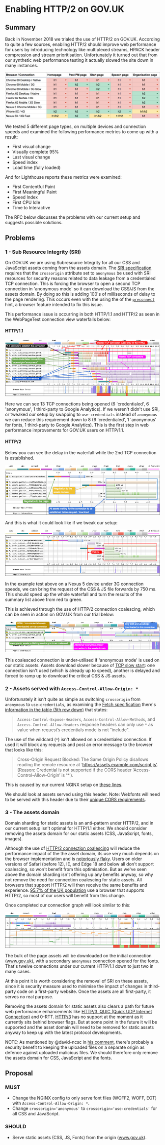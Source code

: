 # Enabling HTTP/2 on GOV.UK

## Summary
Back in November 2018 we trialed the use of HTTP/2 on GOV.UK. According to quite a few sources, enabling HTTP/2 should improve web performance for users by introducing technology like multiplexed streams, HPACK header compression and stream prioritisation. Unfortunately it turned out that from our synthetic web performance testing it actually slowed the site down in many instances.

![Results from testing HTTP/1.1 vs HTTP/2.](rfc-115/cold-cache-summary.png)

We tested 5 different page types, on multiple devices and connection speeds and examined the following performance metrics to come up with a result:

* First visual change
* Visually complete 95%
* Last visual change
* Speed index 
* Load time (fully loaded)

And for Lighthouse reports these metrics were examined:

* First Contentful Paint
* First Meaningful Paint
* Speed Index
* First CPU Idle
* Time to Interactive

The RFC below discusses the problems with our current setup and suggests possible solutions. 

## Problems
### 1 - Sub Resource Integrity (SRI)

On GOV.UK we are using Subresource Integrity for all our CSS and JavaScript assets coming from the assets domain. The [SRI specification](https://www.w3.org/TR/SRI/#cross-origin-data-leakage) requires that the `crossorigin` attribute set to `anonymous` be used with SRI resources for security reasons related to data leakage from a credentialed TCP connection. This is forcing the browser to open a second TCP connection in 'anonymous mode' so it can download the CSS/JS from the assets domain. By doing so this is adding 100's of milliseconds of delay to the page rendering. This occurs even with the using the of the [`preconnect`](https://www.w3.org/TR/resource-hints/#fetching-the-resource-hint-link) hint, a browser feature intended to fix this issue.

This performance issue is occurring in both HTTP/1.1 and HTTP/2 as seen in the WebPageTest connection view waterfalls below:

#### HTTP/1.1
![The connection view can tell you a lot about how your connections are being utilised. Focus on each one in turn and see how much of the row is empty. This will show you the wasted time on each connection.](rfc-115/connection-view-annotated.png)

Here we can see 13 TCP connections being opened (6 'credentialed', 6 'anonymous', 1 third-party to Google Analytics). If we weren't didn't use SRI, or tweaked our setup by swapping to `use-credentials` instead of `anonymous` we can reduce this requirement down to 8 (6 'credentialed', 1 'anonymous' for fonts, 1 third-party to Google Analytics). This is the first step in web performance improvements for GOV.UK users on HTTP/1.1.

#### HTTP/2
Below you can see the delay in the waterfall while the 2nd TCP connection is established.

![The delay seen in the HTTP/2 waterfall chart](rfc-115/h2-dns-annotated.png)

And this is what it could look like if we tweak our setup:

![](rfc-115/the-impact-annotated.png)

In the example test above on a Nexus 5 device under 3G connection speeds, we can bring the request of the CSS & JS file forwards by 750 ms. This should speed up the whole waterfall and turn the results of the summary list above from red to green.

This is achieved through the use of HTTP/2 connection coalescing, which can be seen in action on GOV.UK from our trial below:

![](rfc-115/connection-view.png)

This coalesced connection is under-utilised if 'anonymous mode' is used on our static assets. Assets download slower because of [TCP slow start](https://en.wikipedia.org/wiki/TCP_congestion_control#Slow_start): one connection isn't used (which is already up to speed), another is delayed and forced to ramp up to download the critical CSS & JS assets. 

### 2 - Assets served with `Access-Control-Allow-Origin: *`
Unfortunately it isn't quite as simple as switching `crossorigin` from `anonymous` to `use-credentials`, as examining the [Fetch specification](https://fetch.spec.whatwg.org/) there's [information in the table (5th row down)](https://fetch.spec.whatwg.org/#cors-protocol-and-credentials) that states:

> `Access-Control-Expose-Headers`, `Access-Control-Allow-Methods`, and `Access-Control-Allow-Headers` response headers can only use `*` as value when request’s credentials mode is not "include".

The use of the wildcard (`*`) isn't allowed on a credentialed connection. If used it will block any requests and post an error message to the browser that looks like this:

> Cross-Origin Request Blocked: The Same Origin Policy disallows reading the remote resource at ‘https://assets.example.com/script.js’. (Reason: Credential is not supported if the CORS header ‘Access-Control-Allow-Origin’ is ‘*’).

This is caused by our current NGINX setup on [these lines](https://github.com/alphagov/govuk-puppet/blob/962ea899e9c6778fe91e80074346912bd4314b10/modules/router/templates/assets_origin.conf.erb#L36-L38).

We should look at assets served using this header. Note: Webfonts will need to be served with this header due to their [unique CORS requirements](https://www.w3.org/TR/css-fonts-3/#font-fetching-requirements).


### 3 - The assets domain
Domain sharding for static assets is an anti-pattern under HTTP/2, and in our current setup isn't optimal for HTTP/1.1 either. We should consider removing the assets domain for our static assets (CSS, JavaScript, fonts, images). 

Although the use of [HTTP/2 connection coalescing](https://daniel.haxx.se/blog/2016/08/18/http2-connection-coalescing/) will reduce the performance impact of the the asset domain, its use very much depends on the browser implementation and is [notoriously flaky](https://bugs.chromium.org/p/chromium/issues/detail?id=1011685). Users on older versions of Safari (before 12), IE, and Edge 18 and below all don't support coalescing, so won't benefit from this optimisation. But as we've seen above the domain sharding isn't offering up any benefits anyway, so why not remove the need for connection coalescing for static assets. All browsers that support HTTP/2 will then receive the same benefits and experience. [95.7% of the UK population](https://caniuse.com/#search=http2) use a browser that supports HTTP/2, so most of our users will benefit from this change.

Once completed our connection graph will look similar to this:

![Example of an optimised connection graph](rfc-115/clean-connections.png)

The bulk of the page assets will be downloaded on the initial connection (www.gov.uk), with a secondary `anonymous` connection opened for the fonts. That's twelve connections under our current HTTP/1.1 down to just two in many cases.

At this point it is worth considering the removal of SRI on these assets, since it is security measure used to minimise the impact of changes in third-party code on a first-party website. Once the assets are all first-party, it serves no real purpose.

Removing the assets domain for static assets also clears a path for future web performance enhancements like [HTTP/3, QUIC (Quick UDP Internet Connection)](https://www.fastly.com/blog/why-fastly-loves-quic-http3) and 0-RTT. [HTTP/3](https://caniuse.com/#feat=http3) has no support at the moment as it currently sits behind browser flags. But at some point in the future it will be supported and the asset domain will need to be removed for static assets anyway to keep up with the latest protocol developments.

NOTE: As mentioned by @david-ncsc in [his comment](https://github.com/alphagov/govuk-rfcs/pull/115#issuecomment-567907397), there's probably a security benefit to keeping the uploaded files on a separate origin as defence against uploaded malicious files. We should therefore only remove the assets domain for CSS, JavaScript and the fonts.

## Proposal
### MUST
* Change the NGINX config to only serve font files (WOFF2, WOFF, EOT) with `Access-Control-Allow-Origin: *`.
* Change `crossorigin='anonymous'` to `crossorigin='use-credentials'` for all CSS and JavaScript.

### SHOULD
* Serve static assets (CSS, JS, Fonts) from the origin (www.gov.uk).
